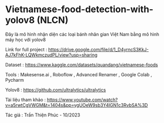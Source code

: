 # Vietnamese-food-detection-with-yolov8 (NLCN) 

Đây là mô hình nhận diện các loại bánh nhân gian Việt Nam bằng mô hình máy học với yolov8 

Link for full project : https://drive.google.com/file/d/1_D4yrncS3KkJ-AJ7kFhK-LQWkmczudPL/view?usp=sharing

Dataset : https://www.kaggle.com/datasets/quandang/vietnamese-foods

Tools : Makesense.ai , Roboflow , Advanced Renamer , Google Colab , Pycharm 

Yolov8 : https://github.com/ultralytics/ultralytics

Tài liệu tham khảo : https://www.youtube.com/watch?v=a5rwtCgVWGM&t=1404s&pp=ygUOeW9sb3Y4IGN1c3RvbSA%3D

Tác giả : Trần Thiện Phúc - 10/2023 

